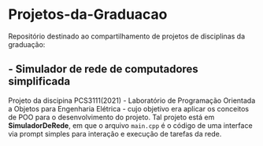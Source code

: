 # Projetos-da-Graduacao
Repositório destinado ao compartilhamento de projetos de disciplinas da graduação: 

## - Simulador de rede de computadores simplificada
Projeto da discipina PCS3111(2021) - Laboratório de Programação Orientada a Objetos para Engenharia Elétrica - cujo objetivo era aplicar os conceitos de POO para o desenvolvimento do projeto. Tal projeto está em **SimuladorDeRede**, em que o arquivo ``main.cpp`` é o código de uma interface via prompt simples para interação e execução de tarefas da rede.
